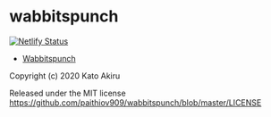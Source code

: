 # wabbitspunch

[![Netlify Status](https://api.netlify.com/api/v1/badges/dca0a4ef-aa8b-4b12-bd81-48545000faeb/deploy-status)](https://app.netlify.com/sites/wabbitspunch/deploys)

- [Wabbitspunch](https://wabbitspunch.netlify.app/)

Copyright (c) 2020 Kato Akiru

Released under the MIT license
https://github.com/paithiov909/wabbitspunch/blob/master/LICENSE
